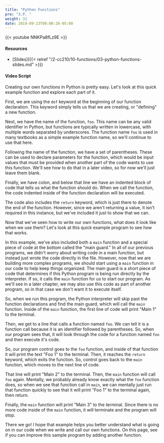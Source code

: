 ```yaml
---
title: "Python Functions"
pre: "3.P. "
weight: 31
date: 2019-09-23T00:00:26-05:00
---
```


{{< youtube NNKPa8fLz9E >}}

#### Resources

* [Slides]({{< relref "/2-cc210/10-functions/03-python-functions-slides.md" >}})

#### Video Script

Creating our own functions in Python is pretty easy. Let's look at this quick example function and explore each part of it.

First, we are using the `def` keyword at the beginning of our function declaration. This keyword simply tells us that we are creating, or "defining" a new function.

Next, we have the name of the function, `foo`. This name can be any valid identifier in Python, but functions are typically written in lowercase, with multiple words separated by underscores. The function name `foo` is used in many textbooks as a simple example function name, so we'll continue to use that here.

Following the name of the function, we have a set of parentheses. These can be used to declare parameters for the function, which would be input values that must be provided when another part of the code wants to use this function. We'll see how to do that in a later video, so for now we'll just leave them blank.

Finally, we have colon, and below that line we have an indented block of code that tells us what the function should do. When we call the function, the code indented inside of the function declaration will be executed.

The code also includes the `return` keyword, which is just there to denote the end of the function. However, since we aren't returning a value, it isn't required in this instance, but we've included it just to show that we can.

Now that we've seen how to write our own functions, what does it look like when we use them? Let's look at this quick example program to see how that works.

In this example, we've also included both a `main` function and a special piece of code at the bottom called the "main guard." In all of our previous programs, we didn't worry about writing code in a main function, but instead just wrote the code directly in the file. However, now that we are building more complex programs, we should start using a `main` function in our code to help keep things organized. The main guard is a short piece of code that determines if this Python program is being run directly by the interpreter. If so, it calls the `main` function for us to start our program. As we'll see in a later chapter, we may also use this code as part of another program, so in that case we don't want it to execute itself.

So, when we run this program, the Python interpreter will skip past the function declarations and find the main guard, which will call the `main` function. Inside of the `main` function, the first line of code will print "Main 1" to the terminal.

Then, we get to a line that calls a function named `foo`. We can tell it is a function call because it is an identifier followed by parentheses. So, when our program sees that, it will look through the code for a function named `foo` and then execute it's code.

So, our program control goes to the `foo` function, and inside of that function it will print the text "Foo 1" to the terminal. Then, it reaches the `return` keyword, which exits the function. So, control goes back to the `main` function, which moves to the next line of code.

That line will print "Main 2" to the terminal. Then, the `main` function will call `foo` again. Mentally, we probably already know exactly what the `foo` function does, so when we see that function call in `main`, we can mentally just run that function quickly to see that it will print "Foo 1" to the terminal again, then return.

Finally, the `main` function will print "Main 3" to the terminal. Since there is no more code inside of the `main` function, it will terminate and the program will stop.

There we go! I hope that example helps you better understand what is going on in our code when we write and call our own functions. On this page, see if you can improve this sample program by adding another function.
